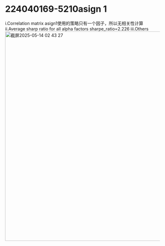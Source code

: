 # 224040169-5210asign 1
i.Correlation matrix
asign1使用的策略只有一个因子，所以无相关性计算
ii.Average sharp ratio for all alpha factors
sharpe_ratio=2.226
iii.Others
<img width="681" alt="截屏2025-05-14 02 43 27" src="https://github.com/user-attachments/assets/c5f76af5-971a-4b6c-b4c6-490e21c3a55c" />

